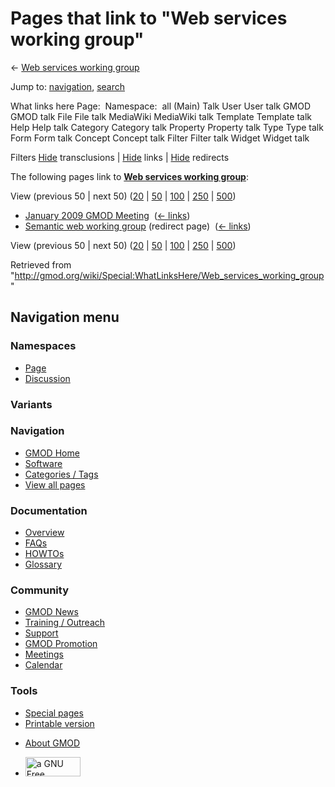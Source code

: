 <div id="mw-page-base" class="noprint">

</div>

<div id="mw-head-base" class="noprint">

</div>

<div id="content" class="mw-body" role="main">

<span id="top"></span>

<div id="mw-js-message" style="display:none;">

</div>



# <span dir="auto">Pages that link to "Web services working group"</span>

<div id="bodyContent">

<div id="contentSub">

← [Web services working
group](/wiki/Web_services_working_group "Web services working group")

</div>

<div id="jump-to-nav" class="mw-jump">

Jump to: [navigation](#mw-navigation), [search](#p-search)

</div>

<div id="mw-content-text">

What links here Page:  Namespace:  all (Main) Talk User User talk GMOD
GMOD talk File File talk MediaWiki MediaWiki talk Template Template talk
Help Help talk Category Category talk Property Property talk Type Type
talk Form Form talk Concept Concept talk Filter Filter talk Widget
Widget talk

Filters
[Hide](/mediawiki/index.php?title=Special:WhatLinksHere/Web_services_working_group&hidetrans=1 "Special:WhatLinksHere/Web services working group")
transclusions \|
[Hide](/mediawiki/index.php?title=Special:WhatLinksHere/Web_services_working_group&hidelinks=1 "Special:WhatLinksHere/Web services working group")
links \|
[Hide](/mediawiki/index.php?title=Special:WhatLinksHere/Web_services_working_group&hideredirs=1 "Special:WhatLinksHere/Web services working group")
redirects

The following pages link to **[Web services working
group](/wiki/Web_services_working_group "Web services working group")**:

View (previous 50 \| next 50)
([20](/mediawiki/index.php?title=Special:WhatLinksHere/Web_services_working_group&limit=20 "Special:WhatLinksHere/Web services working group")
\|
[50](/mediawiki/index.php?title=Special:WhatLinksHere/Web_services_working_group&limit=50 "Special:WhatLinksHere/Web services working group")
\|
[100](/mediawiki/index.php?title=Special:WhatLinksHere/Web_services_working_group&limit=100 "Special:WhatLinksHere/Web services working group")
\|
[250](/mediawiki/index.php?title=Special:WhatLinksHere/Web_services_working_group&limit=250 "Special:WhatLinksHere/Web services working group")
\|
[500](/mediawiki/index.php?title=Special:WhatLinksHere/Web_services_working_group&limit=500 "Special:WhatLinksHere/Web services working group"))

- [January 2009 GMOD
  Meeting](/wiki/January_2009_GMOD_Meeting "January 2009 GMOD Meeting") ‎
  <span class="mw-whatlinkshere-tools">([←
  links](/mediawiki/index.php?title=Special:WhatLinksHere&target=January+2009+GMOD+Meeting "Special:WhatLinksHere"))</span>
- [Semantic web working
  group](/mediawiki/index.php?title=Semantic_web_working_group&redirect=no "Semantic web working group")
  (redirect page) ‎ <span class="mw-whatlinkshere-tools">([←
  links](/mediawiki/index.php?title=Special:WhatLinksHere&target=Semantic+web+working+group "Special:WhatLinksHere"))</span>

View (previous 50 \| next 50)
([20](/mediawiki/index.php?title=Special:WhatLinksHere/Web_services_working_group&limit=20 "Special:WhatLinksHere/Web services working group")
\|
[50](/mediawiki/index.php?title=Special:WhatLinksHere/Web_services_working_group&limit=50 "Special:WhatLinksHere/Web services working group")
\|
[100](/mediawiki/index.php?title=Special:WhatLinksHere/Web_services_working_group&limit=100 "Special:WhatLinksHere/Web services working group")
\|
[250](/mediawiki/index.php?title=Special:WhatLinksHere/Web_services_working_group&limit=250 "Special:WhatLinksHere/Web services working group")
\|
[500](/mediawiki/index.php?title=Special:WhatLinksHere/Web_services_working_group&limit=500 "Special:WhatLinksHere/Web services working group"))

</div>

<div class="printfooter">

Retrieved from
"<http://gmod.org/wiki/Special:WhatLinksHere/Web_services_working_group>"

</div>

<div id="catlinks" class="catlinks catlinks-allhidden">

</div>

<div class="visualClear">

</div>

</div>

</div>

<div id="mw-navigation">

## Navigation menu

<div id="mw-head">



<div id="left-navigation">

<div id="p-namespaces" class="vectorTabs" role="navigation"
aria-labelledby="p-namespaces-label">

### Namespaces

- <span id="ca-nstab-main"><a href="/wiki/Web_services_working_group" accesskey="c"
  title="View the content page [c]">Page</a></span>
- <span id="ca-talk"><a
  href="/mediawiki/index.php?title=Talk:Web_services_working_group&amp;action=edit&amp;redlink=1"
  accesskey="t"
  title="Discussion about the content page [t]">Discussion</a></span>

</div>

<div id="p-variants" class="vectorMenu emptyPortlet" role="navigation"
aria-labelledby="p-variants-label">

### 

### Variants[](#)

<div class="menu">

</div>

</div>

</div>

<div id="right-navigation">





</div>



</div>

</div>

</div>

<div id="mw-panel">

<div id="p-logo" role="banner">

<a href="/wiki/Main_Page"
style="background-image: url(http://gmod.org/images/GMOD-cogs.png);"
title="Visit the main page"></a>

</div>

<div id="p-Navigation" class="portal" role="navigation"
aria-labelledby="p-Navigation-label">

### Navigation

<div class="body">

- <span id="n-GMOD-Home">[GMOD Home](/wiki/Main_Page)</span>
- <span id="n-Software">[Software](/wiki/GMOD_Components)</span>
- <span id="n-Categories-.2F-Tags">[Categories /
  Tags](/wiki/Categories)</span>
- <span id="n-View-all-pages">[View all
  pages](/wiki/Special:AllPages)</span>

</div>

</div>

<div id="p-Documentation" class="portal" role="navigation"
aria-labelledby="p-Documentation-label">

### Documentation

<div class="body">

- <span id="n-Overview">[Overview](/wiki/Overview)</span>
- <span id="n-FAQs">[FAQs](/wiki/Category:FAQ)</span>
- <span id="n-HOWTOs">[HOWTOs](/wiki/Category:HOWTO)</span>
- <span id="n-Glossary">[Glossary](/wiki/Glossary)</span>

</div>

</div>

<div id="p-Community" class="portal" role="navigation"
aria-labelledby="p-Community-label">

### Community

<div class="body">

- <span id="n-GMOD-News">[GMOD News](/wiki/GMOD_News)</span>
- <span id="n-Training-.2F-Outreach">[Training /
  Outreach](/wiki/Training_and_Outreach)</span>
- <span id="n-Support">[Support](/wiki/Support)</span>
- <span id="n-GMOD-Promotion">[GMOD
  Promotion](/wiki/GMOD_Promotion)</span>
- <span id="n-Meetings">[Meetings](/wiki/Meetings)</span>
- <span id="n-Calendar">[Calendar](/wiki/Calendar)</span>

</div>

</div>

<div id="p-tb" class="portal" role="navigation"
aria-labelledby="p-tb-label">

### Tools

<div class="body">

- <span id="t-specialpages"><a href="/wiki/Special:SpecialPages" accesskey="q"
  title="A list of all special pages [q]">Special pages</a></span>
- <span id="t-print"><a
  href="/mediawiki/index.php?title=Special:WhatLinksHere/Web_services_working_group&amp;printable=yes"
  rel="alternate" accesskey="p"
  title="Printable version of this page [p]">Printable version</a></span>

</div>

</div>

</div>

</div>

<div id="footer" role="contentinfo">

- <span id="footer-places-about">[About
  GMOD](/wiki/GMOD:About "GMOD:About")</span>

<!-- -->

- <span id="footer-copyrightico">[<img src="http://www.gnu.org/graphics/gfdl-logo-small.png" width="88"
  height="31" alt="a GNU Free Documentation License" />](http://www.gnu.org/licenses/fdl-1.3.html)</span>




</div>
